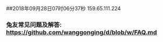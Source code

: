 ##2018年09月28日07时06分37秒 159.65.111.224
### 兔友常见问题及解答: https://github.com/wanggonging/d/blob/w/FAQ.md
